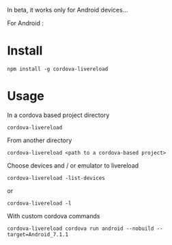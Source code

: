 In beta, it works only for Android devices...

For Android :
# Install
```
npm install -g cordova-livereload
```

# Usage
In a cordova based project directory
```
cordova-livereload 
```
From another directory
```
cordova-livereload <path to a cordova-based project>
```
Choose devices and / or emulator to livereload
```
cordova-livereload -list-devices 
```
or
```
cordova-livereload -l 
```
With custom cordova commands
```
cordova-livereload cordova run android --nobuild --target=Android_7.1.1
```